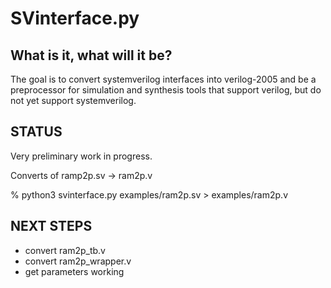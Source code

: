 SVinterface.py
==============


What is it, what will it be?
-------------------------------

The goal is to convert systemverilog interfaces into verilog-2005 and be a
preprocessor for simulation and synthesis tools that support verilog, but do
not yet support systemverilog.


STATUS
------
Very preliminary work in progress.

Converts of ramp2p.sv -> ram2p.v

% python3 svinterface.py examples/ram2p.sv > examples/ram2p.v


NEXT STEPS
----------

* convert ram2p_tb.v
* convert ram2p_wrapper.v
* get parameters working



